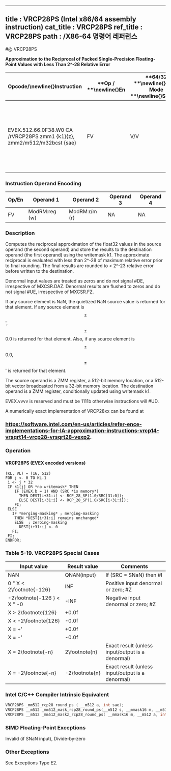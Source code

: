 ----------------------------
title : VRCP28PS (Intel x86/64 assembly instruction)
cat_title : VRCP28PS
ref_title : VRCP28PS
path : /X86-64 명령어 레퍼런스
----------------------------
#@ VRCP28PS

**Approximation to the Reciprocal of Packed Single-Precision Floating-Point Values with Less Than 2^-28 Relative Error**

|**Opcode/**\newline{}**Instruction**|**Op / **\newline{}**En**|**64/32 **\newline{}**bit Mode **\newline{}**Support**|**CPUID **\newline{}**Feature **\newline{}**Flag**|**Description**|
|------------------------------------|-------------------------|------------------------------------------------------|--------------------------------------------------|---------------|
|EVEX.512.66.0F38.W0 CA /rVRCP28PS zmm1 {k1}{z}, zmm2/m512/m32bcst {sae}|FV|V/V|AVX512ER|Computes the approximate reciprocals ( < 2^-28 relative error) of the packed single-precision floating-point values in zmm2/m512/m32bcst and stores the results in zmm1. Under writemask.|
### Instruction Operand Encoding


|Op/En|Operand 1|Operand 2|Operand 3|Operand 4|
|-----|---------|---------|---------|---------|
|FV|ModRM:reg (w)|ModRM:r/m (r)|NA|NA|
### Description


Computes the reciprocal approximation of the float32 values in the source operand (the second operand) and store the results to the destination operand (the first operand) using the writemask k1. The approximate reciprocal is evaluated with less than 2^-28 of maximum relative error prior to final rounding. The final results are rounded to < 2^-23 relative error before written to the destination.

Denormal input values are treated as zeros and do not signal #DE, irrespective of MXCSR.DAZ. Denormal results are flushed to zeros and do not signal #UE, irrespective of MXCSR.FZ.

If any source element is NaN, the quietized NaN source value is returned for that element. If any source element is $$\pm$$' , $$\pm$$0.0 is returned for that element. Also, if any source element is $$\pm$$0.0, $$\pm$$'  is returned for that element.

The source operand is a ZMM register, a 512-bit memory location, or a 512-bit vector broadcasted from a 32-bit memory location. The destination operand is a ZMM register, conditionally updated using writemask k1. 

EVEX.vvvv is reserved and must be 1111b otherwise instructions will #UD.

A numerically exact implementation of VRCP28xx can be found at 

###                              https://software.intel.com/en-us/articles/refer-ence-implementations-for-IA-approximation-instructions-vrcp14-vrsqrt14-vrcp28-vrsqrt28-vexp2.

### Operation
#### VRCP28PS (EVEX encoded versions) 
```info-verb
(KL, VL) = (16, 512)
FOR j <-  0 TO KL-1
 i  <- j * 32
 IF k1[j] OR *no writemask* THEN
    IF (EVEX.b = 1) AND (SRC *is memory*)
      THEN DEST[i+31:i] <-  RCP_28_SP(1.0/SRC[31:0]);
      ELSE DEST[i+31:i] <-  RCP_28_SP(1.0/SRC[i+31:i]);
    FI;
 ELSE 
   IF *merging-masking* ; merging-masking
    THEN *DEST[i+31:i] remains unchanged*
    ELSE  ; zeroing-masking
      DEST[i+31:i] <-  0
   FI;
 FI;
ENDFOR;
```
### Table 5-19. VRCP28PS Special Cases


|**Input value**|**Result value**|**Comments**|
|---------------|----------------|------------|
|NAN|QNAN(input)|If (SRC = SNaN) then #I|
|0 "  X < 2\footnote{-126}|INF|Positive input denormal or zero; #Z|
|-2\footnote{-126 } < X "  -0|-INF|Negative input denormal or zero; #Z|
|X > 2\footnote{126}|+0.0f||
|X < -2\footnote{126}|-0.0f||
|X = +' |+0.0f||
|X = -' |-0.0f||
|X = 2\footnote{-n}|2\footnote{n}|Exact result (unless input/output is a denormal)|
|X = -2\footnote{-n}|-2\footnote{n}|Exact result (unless input/output is a denormal)|

### Intel C/C++ Compiler Intrinsic Equivalent

```cpp
VRCP28PS _mm512_rcp28_round_ps ( __m512 a, int sae);
VRCP28PS __m512 _mm512_mask_rcp28_round_ps(__m512 s, __mmask16 m, __m512 a, int sae);
VRCP28PS __m512 _mm512_maskz_rcp28_round_ps( __mmask16 m, __m512 a, int sae);
```
### SIMD Floating-Point Exceptions


Invalid (if SNaN input), Divide-by-zero

### Other Exceptions


See Exceptions Type E2.

